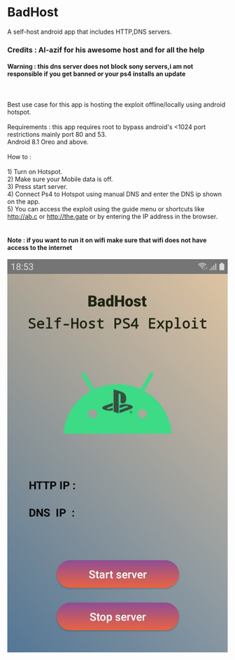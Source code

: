 # BadHost
A self-host android app that includes HTTP,DNS servers.
### Credits : Al-azif for his awesome host and for all the help
#### Warning : this dns server does not block sony servers,i am not responsible if you get banned or your ps4 installs an update
<br/><br/>Best use case for this app is hosting the exploit offline/locally using android hotspot.<br/><br/>Requirements : this app requires root to bypass android\'s <1024 port restrictions mainly port 80 and 53.<br/>Android 8.1 Oreo and above.<br/><br/>How to : <br/><br/>1) Turn on Hotspot.<br/>2) Make sure your Mobile data is off.<br/>3) Press start server.<br/>4) Connect Ps4 to Hotspot using manual DNS and enter the DNS ip shown on the app.<br/>5) You can access the exploit using the guide menu or shortcuts like http://ab.c or http://the.gate or by entering the IP address in the browser.
<br/>
<br/>
#### Note : if you want to run it on wifi make sure that wifi does not have access to the internet

![Screenshot](Screen.jpg)
<br/>
<br/>